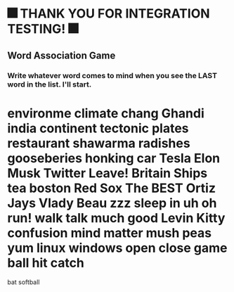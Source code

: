 # 🎆 THANK YOU FOR INTEGRATION TESTING! 🎆

## Word Association Game

### Write whatever word comes to mind when you see the LAST word in the list. I'll start.

environme
climate
chang
Ghandi
india
continent
tectonic
plates
restaurant
shawarma
radishes
gooseberies
honking
car
Tesla
Elon
Musk
Twitter
Leave!
Britain
Ships
tea
boston
Red Sox
The BEST
Ortiz
Jays
Vlady
Beau
zzz
sleep
in
uh oh
run!
walk
talk
much
good
Levin
Kitty
confusion
mind
matter
mush
peas
yum
linux
windows
open
close
game
ball
hit
catch
=======
bat
softball
